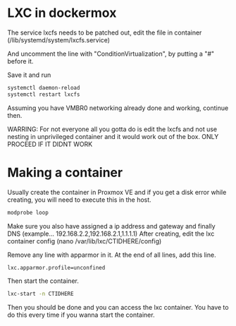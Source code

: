 # LXC in dockermox
The service lxcfs needs to be patched out, edit the file in container (/lib/systemd/system/lxcfs.service)

And uncomment the line with "ConditionVirtualization", by putting a "#" before it.

Save it and run 

```bash
systemctl daemon-reload
systemctl restart lxcfs
```

Assuming you have VMBR0 networking already done and working, continue then.

WARRING: For not everyone all you gotta do is edit the lxcfs and not use nesting in unprivileged container and it would work out of the box.
ONLY PROCEED IF IT DIDNT WORK

# Making a container

Usually create the container in Proxmox VE and if you get a disk error while creating, you will need to execute this in the host.
``` bash
modprobe loop
```

Make sure you also have assigned a ip address and gateway and finally DNS (example... 192.168.2.2,192.168.2.1,1.1.1.1)
After creating, edit the lxc container config (nano /var/lib/lxc/CTIDHERE/config)

Remove any line with apparmor in it.
At the end of all lines, add this line.
```bash
lxc.apparmor.profile=unconfined
```
Then start the container.
```bash
lxc-start -n CTIDHERE
```

Then you should be done and you can access the lxc container. You have to do this every time if you wanna start the container.
